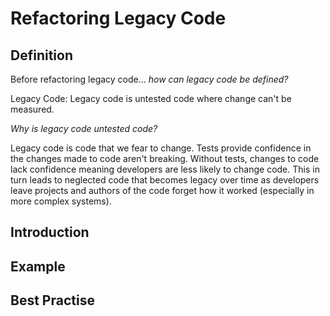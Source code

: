 # Refactoring Legacy Code

## Definition

Before refactoring legacy code... *how can legacy code be defined?*

Legacy Code: Legacy code is untested code where change can't be measured.

*Why is legacy code untested code?*

Legacy code is code that we fear to change. Tests provide confidence in the changes made to code aren't breaking. Without tests, changes to code lack confidence meaning developers are less likely to change code. This in turn leads to neglected code that becomes legacy over time as developers leave projects and authors of the code forget how it worked (especially in more complex systems).

## Introduction

## Example

## Best Practise
